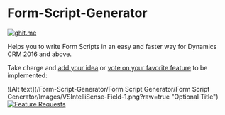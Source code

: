 # Form-Script-Generator
[![ghit.me](https://ghit.me/badge.svg?repo=mihirkadam/Form-Script-Generator)](https://ghit.me/repo/mihirkadam/Form-Script-Generator)

Helps you to write Form Scripts in an easy and faster way for Dynamics CRM 2016 and above.


Take charge and [add your idea](http://feathub.com/mihirkadam/Form-Script-Generator) or [vote on your favorite feature](http://feathub.com/mihirkadam/Form-Script-Generator) to be implemented:

![Alt text](/Form-Script-Generator/Form Script Generator/Form Script Generator/Images/VSIntelliSense-Field-1.png?raw=true "Optional Title")
[![Feature Requests](http://feathub.com/mihirkadam/Form-Script-Generator?format=svg)](http://feathub.com/mihirkadam/Form-Script-Generator)
